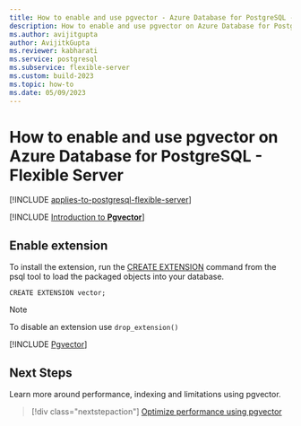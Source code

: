 ```yaml
---
title: How to enable and use pgvector - Azure Database for PostgreSQL - Flexible Server
description: How to enable and use pgvector on Azure Database for PostgreSQL - Flexible Server
ms.author: avijitgupta
author: AvijitkGupta
ms.reviewer: kabharati
ms.service: postgresql
ms.subservice: flexible-server
ms.custom: build-2023
ms.topic: how-to
ms.date: 05/09/2023
---
```


# How to enable and use pgvector on Azure Database for PostgreSQL - Flexible Server

[!INCLUDE [applies-to-postgresql-flexible-server](../includes/applies-to-postgresql-flexible-server.md)]

[!INCLUDE [Introduction to **Pgvector**](../../cosmos-db/postgresql/includes/introduction-pgvector.md)]

## Enable extension

To install the extension, run the [CREATE EXTENSION](https://www.postgresql.org/docs/current/static/sql-createextension.html) command from the psql tool to load the packaged objects into your database.

```postgresql
CREATE EXTENSION vector;
```

> [!Note]
> To disable an extension use `drop_extension()`

[!INCLUDE [Pgvector](../../cosmos-db/postgresql/includes/pgvector-basics.md)]

## Next Steps

Learn more around performance, indexing and limitations using pgvector.

> [!div class="nextstepaction"]
> [Optimize performance using pgvector](howto-optimize-performance-pgvector.md)

